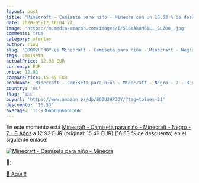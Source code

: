 ```yaml
---
layout: post
title: 'Minecraft - Camiseta para niño - Minecra con un 16.53 % de descuento'
date: 2020-05-12 18:04:27
image: 'https://m.media-amazon.com/images/I/518YAkoM6iL._SL200_.jpg'
comments: true
category: ofertas
author: ring
slug: 'B00U2HP3OY-es Minecraft - Camiseta para niño - Minecraft - Negro - 7 - 8...'
tags: camiseta
actualPrice: 12.93 EUR
currency: EUR
price: 12.93
comparePrice: 15.49 EUR
prodname: 'Minecraft - Camiseta para niño - Minecraft - Negro - 7 - 8 Años'
country: 'es'
flag: '🇪🇸'
buyurl: 'https://www.amazon.es/dp/B00U2HP3OY/?tag=tolees-21'
descuento: '16.53'
average: '11.936666666666666'
---
```


En este momento está [Minecraft - Camiseta para niño - Minecraft - Negro - 7 - 8 Años](https://www.amazon.es/dp/B00U2HP3OY/?tag=tolees-21) a 12.93 EUR (original: 15.49 EUR) (16.53 %  de descuento) en el siguiente enlace!

[![Minecraft - Camiseta para niño - Minecra](https://m.media-amazon.com/images/I/518YAkoM6iL._SL200_.jpg)](https://www.amazon.es/dp/B00U2HP3OY/?tag=tolees-21)

🔎:


[🛒 Aquí!!!](https://www.amazon.es/dp/B00U2HP3OY/?tag=tolees-21)
